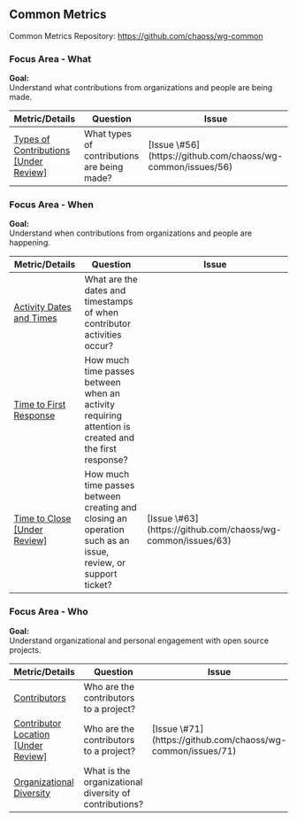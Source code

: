 ## Common Metrics
Common Metrics Repository: https://github.com/chaoss/wg-common

### Focus Area - What

**Goal:**  
Understand what contributions from organizations and people are being made.

<div>
<table>
  <thead><tr><th>Metric/Details</th><th>Question</th><th>Issue</th></tr></thead>
<tbody>
  <tr><td><a href="https://github.com/chaoss/wg-common/blob/master/focus-areas/what/types-of-contributions.md">Types of Contributions [Under Review]</a></td><td>What types of contributions are being made?</td><td>[Issue \#56](https://github.com/chaoss/wg-common/issues/56)</td></tr>
</tbody>
</table>
</div>

### Focus Area - When

**Goal:**  
Understand when contributions from organizations and people are happening.  

<div>
<table>
  <thead><tr><th>Metric/Details</th><th>Question</th><th>Issue</th></tr></thead>
<tbody>
  <tr><td><a href="https://chaoss.community/metric-activity-dates-and-times/">Activity Dates and Times</a></td><td>What are the dates and timestamps of when contributor activities occur?</td><td></td></tr>
  <tr><td><a href="https://chaoss.community/metric-time-to-first-response/">Time to First Response</a></td><td>How much time passes between when an activity requiring attention is created and the first response?</td><td></td></tr>
    <tr><td><a href="https://github.com/chaoss/wg-common/blob/master/focus-areas/when/time-to-close.md">Time to Close [Under Review]</a></td><td>How much time passes between creating and closing an operation such as an issue, review, or support ticket?</td><td>[Issue \#63](https://github.com/chaoss/wg-common/issues/63)</td></tr>
</tbody>
</table>
</div>

### Focus Area - Who

**Goal:**  
Understand organizational and personal engagement with open source projects.  

<div>
<table>
  <thead><tr><th>Metric/Details</th><th>Question</th><th>Issue</th></tr></thead>
<tbody>
  <tr><td><a href="https://chaoss.community/metric-contributors/">Contributors</a></td><td>Who are the contributors to a project?</td><td></td></tr>
    <tr><td><a href="https://github.com/chaoss/wg-common/blob/master/focus-areas/who/contributor-location.md">Contributor Location [Under Review]</a></td><td>Who are the contributors to a project?</td><td>[Issue \#71](https://github.com/chaoss/wg-common/issues/71)</td></tr>
  <tr><td><a href="https://chaoss.community/metric-organizational-diversity/">Organizational Diversity</a></td><td>What is the organizational diversity of contributions?</td><td></td></tr>
</tbody>
</table>
</div>
